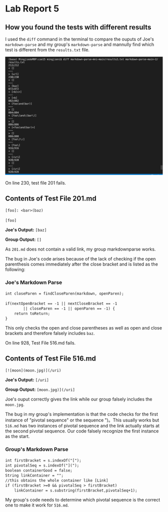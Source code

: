 # Lab Report 5


## How you found the tests with different results
I used the `diff` command in the terminal to compare the ouputs of Joe's `markdown-parse` and my group's `markdown-parse` and mannully find which test is different from the `results.txt` file.

![Image](./labreport5.png)

On line 230, test file 201 fails.
## Contents of Test File 201.md
```
[foo]: <bar>(baz)

[foo]
```
**Joe's Output:** `[baz]` 

**Group Output:** `[]`

As `201.md` does not contain a valid link, my group markdownparse works.

The bug in Joe's code arises because of the lack of checking if the open parenthesis comes immediately after the close bracket and is listed as the following:

### Joe's Markdown Parse
```
int closeParen = findCloseParen(markdown, openParen);

if(nextOpenBracket == -1 || nextCloseBracket == -1
        || closeParen == -1 || openParen == -1) {
    return toReturn;
}
```
This only checks the  open and close parentheses as well as open and close brackets and therefore falsely includes `baz`.

On line 928, Test File 516.md fails.

## Contents of Test File 516.md
```
[![moon](moon.jpg)](/uri)
```
**Joe's Output:** `[/uri]` 

**Group Output:** `[moon.jpg)](/uri]`

Joe's ouput correctly gives the link while our group falsely includes the `moon.jpg`.

The bug in my group's implementation is that the code checks for the first instance of "pivotal sequence" or the sequence ")。This usually works but `516.md` has two instances of pivotal sequence and the link actually starts at the second pivotal sequence. Our code falsely recognize the first instance as the start.

### Group's Markdown Parse
```
int firstBracket = s.indexOf("[");
int pivotalSeq = s.indexOf("](");
boolean containerGood = false;
String linkContainer = "";
//this obtains the whole container like [Link]
if (firstBracket >=0 && pivotalSeq > firstBracket)
    linkContainer = s.substring(firstBracket,pivotalSeq+1);
```
My group's code needs to determine which  pivotal sequence is the correct one to make it work for `516.md`.
